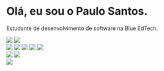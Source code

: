 # Olá, eu sou o Paulo Santos.

<p>Estudante de desenvolvimento de software na Blue EdTech.</a></p>
<div>
    <a href="mailto:paulomttsnts@gmail.com" target="_blank"><img src="https://img.shields.io/badge/Gmail-D14836?style=for-the-badge&logo=gmail&logoColor=white" target="_blank"></a>
    <a href="https://www.linkedin.com/in/paulo-santos-627542239/" target="_blank"><img src="https://img.shields.io/badge/LinkedIn-0077B5?style=for-the-badge&logo=linkedin&logoColor=white" target="_blank"></a>
</div>
<div>
    <a href="#" target="_blank"><img src="https://img.shields.io/badge/HTML5-E34F26?style=for-the-badge&logo=html5&logoColor=white" target="_blank"></a>
    <a href="#" target="_blank"><img src="https://img.shields.io/badge/CSS3-1572B6?style=for-the-badge&logo=css3&logoColor=white" target="_blank"></a>
    <a href="#" target="_blank"><img src="https://img.shields.io/badge/JavaScript-F7DF1E?style=for-the-badge&logo=javascript&logoColor=black" target="_blank"></a>
    <a href="#" target="_blank"><img src="https://img.shields.io/badge/Python-3776AB?style=for-the-badge&logo=python&logoColor=white" target="_blank"></a>
    <a href="#" target="_blank"><img src="https://img.shields.io/badge/-selenium-%43B02A?style=for-the-badge&logo=selenium&logoColor=white" target="_blank"></a>
</div>
<div>
    <a href="#" target="_blank"><img src="https://img.shields.io/badge/Elementary%20OS-64BAFF?style=for-the-badge&logo=elementary&logoColor=white" target="_blank"></a>
    <a href="#" target="_blank"><img src="https://img.shields.io/badge/Windows-0078D6?style=for-the-badge&logo=windows&logoColor=white" target="_blank"></a>
</div>
<div>
    <a href="#" target="_blank"><img src="https://img.shields.io/badge/Notion-000000?style=for-the-badge&logo=notion&logoColor=white" target="_blank"></a>
</div>

